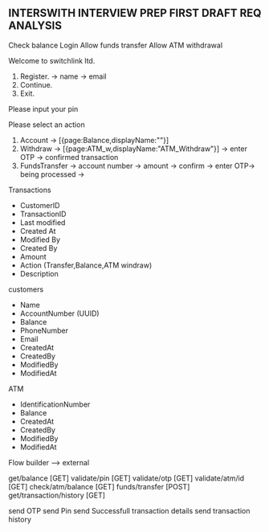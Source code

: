 ## INTERSWITH INTERVIEW PREP FIRST DRAFT REQ ANALYSIS

Check balance 
Login
Allow funds transfer
Allow ATM withdrawal

Welcome to switchlink ltd.
1. Register. -> name -> email
2. Continue.
3. Exit.

Please input your pin


Please select an action
1. Account -> [{page:Balance,displayName:""}]
2. Withdraw -> [{page:ATM_w,displayName:"ATM_Withdraw"}] -> enter OTP -> confirmed transaction
3. FundsTransfer -> account number -> amount -> confirm -> enter OTP-> being processed ->



Transactions
- CustomerID
- TransactionID
- Last modified 
- Created At
- Modified By
- Created By 
- Amount 
- Action (Transfer,Balance,ATM windraw)
- Description


customers 
- Name
- AccountNumber (UUID)
- Balance
- PhoneNumber
- Email
- CreatedAt
- CreatedBy
- ModifiedBy
- ModifiedAt

ATM
- IdentificationNumber
- Balance 
- CreatedAt
- CreatedBy
- ModifiedBy
- ModifiedAt

Flow builder --> external

get/balance [GET]
validate/pin [GET]
validate/otp [GET]
validate/atm/id [GET]
check/atm/balance [GET]
funds/transfer [POST]
get/transaction/history [GET]

send OTP
send Pin
send Successfull transaction details
send transaction history